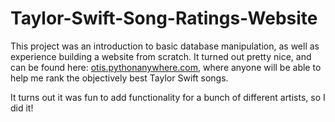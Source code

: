 # Taylor-Swift-Song-Ratings-Website

This project was an introduction to basic database manipulation, as well as experience building a website from scratch. It turned out pretty nice, and can be found here: [otis.pythonanywhere.com](otis.pythonanywhere.com), where anyone will be able to help me rank the objectively best Taylor Swift songs.

It turns out it was fun to add functionality for a bunch of different artists, so I did it!
